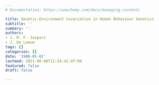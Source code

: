 ```yaml
---
# Documentation: https://wowchemy.com/docs/managing-content/

title: Genetic-Environment Covariation in Human Behaviour Genetics
subtitle: ''
summary: ''
authors:
- J. M. F. Jaspars
- J. De Leeuw
tags: []
categories: []
date: '1980-01-01'
lastmod: 2021-06-06T12:54:42-07:00
featured: false
draft: false

---
```

